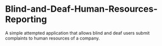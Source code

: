 # Blind-and-Deaf-Human-Resources-Reporting
A simple attempted application that allows blind and deaf users submit complaints to human resources of a company.
